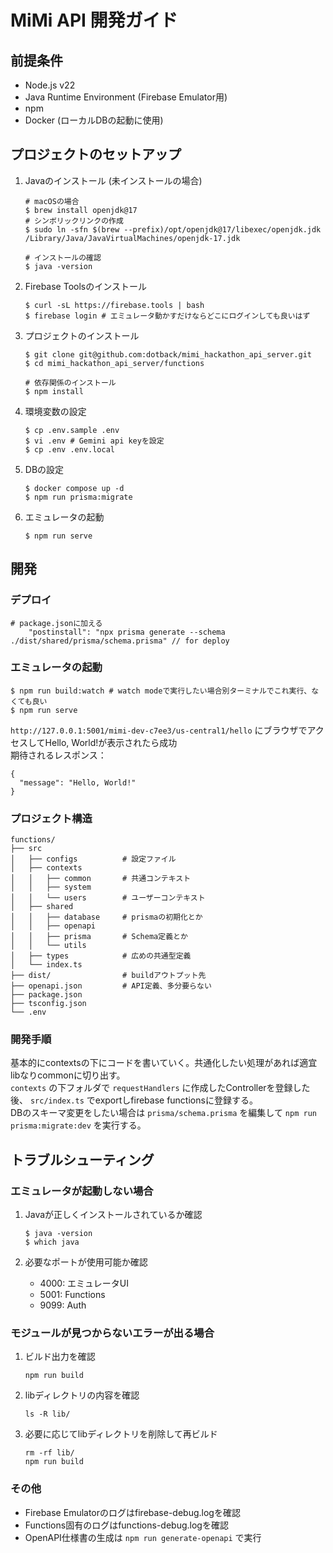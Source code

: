 # MiMi API 開発ガイド

## 前提条件
- Node.js v22
- Java Runtime Environment (Firebase Emulator用)
- npm
- Docker (ローカルDBの起動に使用)

## プロジェクトのセットアップ
1. Javaのインストール (未インストールの場合)
    ```
    # macOSの場合
    $ brew install openjdk@17
    # シンボリックリンクの作成
    $ sudo ln -sfn $(brew --prefix)/opt/openjdk@17/libexec/openjdk.jdk /Library/Java/JavaVirtualMachines/openjdk-17.jdk

    # インストールの確認
    $ java -version
    ```

1. Firebase Toolsのインストール
    ```
    $ curl -sL https://firebase.tools | bash
    $ firebase login # エミュレータ動かすだけならどこにログインしても良いはず
    ```

1. プロジェクトのインストール
    ```
    $ git clone git@github.com:dotback/mimi_hackathon_api_server.git
    $ cd mimi_hackathon_api_server/functions

    # 依存関係のインストール
    $ npm install
    ```

1. 環境変数の設定
    ```
    $ cp .env.sample .env
    $ vi .env # Gemini api keyを設定
    $ cp .env .env.local
    ```

1. DBの設定
    ```
    $ docker compose up -d
    $ npm run prisma:migrate
    ```

1. エミュレータの起動
    ```
    $ npm run serve
    ```

## 開発
### デプロイ
```
# package.jsonに加える
    "postinstall": "npx prisma generate --schema ./dist/shared/prisma/schema.prisma" // for deploy
```

### エミュレータの起動
```
$ npm run build:watch # watch modeで実行したい場合別ターミナルでこれ実行、なくても良い
$ npm run serve
```


`http://127.0.0.1:5001/mimi-dev-c7ee3/us-central1/hello` にブラウザでアクセスしてHello, World!が表示されたら成功  
期待されるレスポンス：
```
{
  "message": "Hello, World!"
}
```

### プロジェクト構造
```
functions/
├── src
│   ├── configs          # 設定ファイル
│   ├── contexts
│   │   ├── common       # 共通コンテキスト
│   │   ├── system
│   │   └── users        # ユーザーコンテキスト
│   ├── shared
│   │   ├── database     # prismaの初期化とか
│   │   ├── openapi
│   │   ├── prisma       # Schema定義とか
│   │   └── utils
│   ├── types            # 広めの共通型定義
│   └── index.ts
├── dist/                # buildアウトプット先
├── openapi.json         # API定義、多分要らない
├── package.json
├── tsconfig.json
└── .env
```

### 開発手順
基本的にcontextsの下にコードを書いていく。共通化したい処理があれば適宜libなりcommonに切り出す。  
`contexts` の下フォルダで `requestHandlers` に作成したControllerを登録した後、 `src/index.ts` でexportしfirebase functionsに登録する。  
DBのスキーマ変更をしたい場合は `prisma/schema.prisma` を編集して `npm run prisma:migrate:dev` を実行する。  

## トラブルシューティング
### エミュレータが起動しない場合
1. Javaが正しくインストールされているか確認
    ```
    $ java -version
    $ which java
    ```

1. 必要なポートが使用可能か確認
    - 4000: エミュレータUI
    - 5001: Functions
    - 9099: Auth

### モジュールが見つからないエラーが出る場合
1. ビルド出力を確認
    ```
    npm run build
    ```

1. libディレクトリの内容を確認
    ```
    ls -R lib/
    ```

1. 必要に応じてlibディレクトリを削除して再ビルド
    ```
    rm -rf lib/
    npm run build
    ```

### その他
- Firebase Emulatorのログはfirebase-debug.logを確認
- Functions固有のログはfunctions-debug.logを確認
- OpenAPI仕様書の生成は `npm run generate-openapi` で実行
